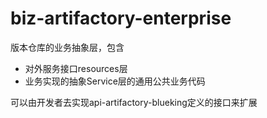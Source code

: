 # biz-artifactory-enterprise

版本仓库的业务抽象层，包含

- 对外服务接口resources层
- 业务实现的抽象Service层的通用公共业务代码

可以由开发者去实现api-artifactory-blueking定义的接口来扩展
